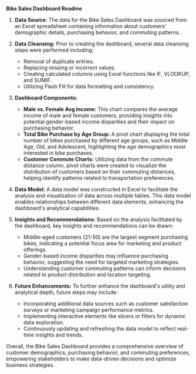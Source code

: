 **Bike Sales Dashboard Readme**

1. **Data Source:** The data for the Bike Sales Dashboard was sourced from an Excel spreadsheet containing information about customers' demographic details, purchasing behavior, and commuting patterns.

2. **Data Cleansing:** Prior to creating the dashboard, several data cleansing steps were performed including:
   - Removal of duplicate entries.
   - Replacing missing or incorrect values.
   - Creating calculated columns using Excel functions like IF, VLOOKUP, and SUMIF.
   - Utilizing Flash Fill for data formatting and consistency.

3. **Dashboard Components:**
   - **Male vs. Female Avg Income:** This chart compares the average income of male and female customers, providing insights into potential gender-based income disparities and their impact on purchasing behavior.
   - **Total Bike Purchase by Age Group:** A pivot chart displaying the total number of bikes purchased by different age groups, such as Middle Age, Old, and Adolescent, highlighting the age demographics most interested in bike purchases.
   - **Customer Commute Charts:** Utilizing data from the commute distance column, pivot charts were created to visualize the distribution of customers based on their commuting distances, helping identify patterns related to transportation preferences.

4. **Data Model:** A data model was constructed in Excel to facilitate the analysis and visualization of data across multiple tables. This data model enables relationships between different data elements, enhancing the dashboard's analytical capabilities.

5. **Insights and Recommendations:** Based on the analysis facilitated by the dashboard, key insights and recommendations can be drawn:
   - Middle-aged customers (21-50) are the largest segment purchasing bikes, indicating a potential focus area for marketing and product offerings.
   - Gender-based income disparities may influence purchasing behavior, suggesting the need for targeted marketing strategies.
   - Understanding customer commuting patterns can inform decisions related to product distribution and location targeting.

6. **Future Enhancements:** To further enhance the dashboard's utility and analytical depth, future steps may include:
   - Incorporating additional data sources such as customer satisfaction surveys or marketing campaign performance metrics.
   - Implementing interactive elements like slicers or filters for dynamic data exploration.
   - Continuously updating and refreshing the data model to reflect real-time insights and trends.

Overall, the Bike Sales Dashboard provides a comprehensive overview of customer demographics, purchasing behavior, and commuting preferences, empowering stakeholders to make data-driven decisions and optimize business strategies.
